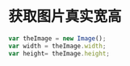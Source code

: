 # 获取图片真实宽高
```js
var theImage = new Image();
var width = theImage.width;
var height= theImage.height;
```